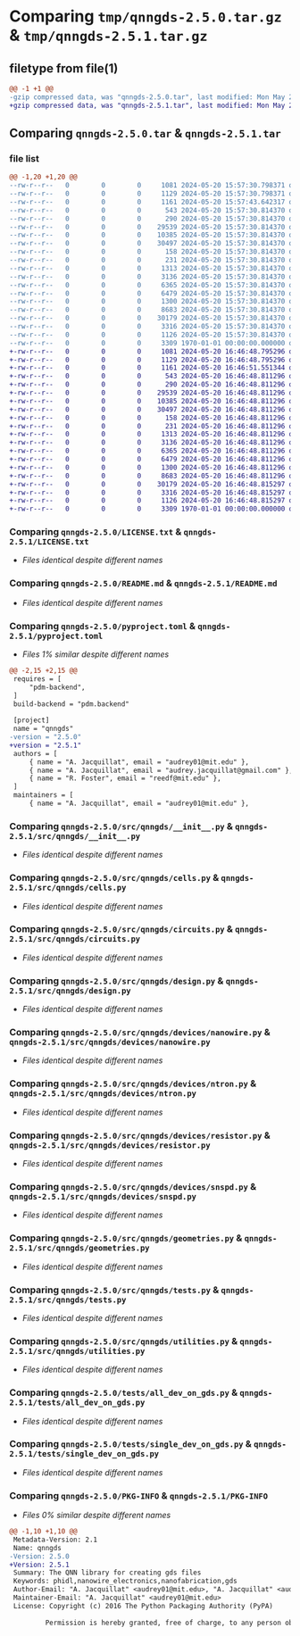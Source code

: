 # Comparing `tmp/qnngds-2.5.0.tar.gz` & `tmp/qnngds-2.5.1.tar.gz`

## filetype from file(1)

```diff
@@ -1 +1 @@
-gzip compressed data, was "qnngds-2.5.0.tar", last modified: Mon May 20 15:57:43 2024, max compression
+gzip compressed data, was "qnngds-2.5.1.tar", last modified: Mon May 20 16:46:51 2024, max compression
```

## Comparing `qnngds-2.5.0.tar` & `qnngds-2.5.1.tar`

### file list

```diff
@@ -1,20 +1,20 @@
--rw-r--r--   0        0        0     1081 2024-05-20 15:57:30.798371 qnngds-2.5.0/LICENSE.txt
--rw-r--r--   0        0        0     1129 2024-05-20 15:57:30.798371 qnngds-2.5.0/README.md
--rw-r--r--   0        0        0     1161 2024-05-20 15:57:43.642317 qnngds-2.5.0/pyproject.toml
--rw-r--r--   0        0        0      543 2024-05-20 15:57:30.814370 qnngds-2.5.0/src/qnngds/__init__.py
--rw-r--r--   0        0        0      290 2024-05-20 15:57:30.814370 qnngds-2.5.0/src/qnngds/_default_param.py
--rw-r--r--   0        0        0    29539 2024-05-20 15:57:30.814370 qnngds-2.5.0/src/qnngds/cells.py
--rw-r--r--   0        0        0    10385 2024-05-20 15:57:30.814370 qnngds-2.5.0/src/qnngds/circuits.py
--rw-r--r--   0        0        0    30497 2024-05-20 15:57:30.814370 qnngds-2.5.0/src/qnngds/design.py
--rw-r--r--   0        0        0      158 2024-05-20 15:57:30.814370 qnngds-2.5.0/src/qnngds/devices/__init__.py
--rw-r--r--   0        0        0      231 2024-05-20 15:57:30.814370 qnngds-2.5.0/src/qnngds/devices/htron.py
--rw-r--r--   0        0        0     1313 2024-05-20 15:57:30.814370 qnngds-2.5.0/src/qnngds/devices/nanowire.py
--rw-r--r--   0        0        0     3136 2024-05-20 15:57:30.814370 qnngds-2.5.0/src/qnngds/devices/ntron.py
--rw-r--r--   0        0        0     6365 2024-05-20 15:57:30.814370 qnngds-2.5.0/src/qnngds/devices/resistor.py
--rw-r--r--   0        0        0     6479 2024-05-20 15:57:30.814370 qnngds-2.5.0/src/qnngds/devices/snspd.py
--rw-r--r--   0        0        0     1300 2024-05-20 15:57:30.814370 qnngds-2.5.0/src/qnngds/geometries.py
--rw-r--r--   0        0        0     8683 2024-05-20 15:57:30.814370 qnngds-2.5.0/src/qnngds/tests.py
--rw-r--r--   0        0        0    30179 2024-05-20 15:57:30.814370 qnngds-2.5.0/src/qnngds/utilities.py
--rw-r--r--   0        0        0     3316 2024-05-20 15:57:30.814370 qnngds-2.5.0/tests/all_dev_on_gds.py
--rw-r--r--   0        0        0     1126 2024-05-20 15:57:30.814370 qnngds-2.5.0/tests/single_dev_on_gds.py
--rw-r--r--   0        0        0     3309 1970-01-01 00:00:00.000000 qnngds-2.5.0/PKG-INFO
+-rw-r--r--   0        0        0     1081 2024-05-20 16:46:48.795296 qnngds-2.5.1/LICENSE.txt
+-rw-r--r--   0        0        0     1129 2024-05-20 16:46:48.795296 qnngds-2.5.1/README.md
+-rw-r--r--   0        0        0     1161 2024-05-20 16:46:51.551344 qnngds-2.5.1/pyproject.toml
+-rw-r--r--   0        0        0      543 2024-05-20 16:46:48.811296 qnngds-2.5.1/src/qnngds/__init__.py
+-rw-r--r--   0        0        0      290 2024-05-20 16:46:48.811296 qnngds-2.5.1/src/qnngds/_default_param.py
+-rw-r--r--   0        0        0    29539 2024-05-20 16:46:48.811296 qnngds-2.5.1/src/qnngds/cells.py
+-rw-r--r--   0        0        0    10385 2024-05-20 16:46:48.811296 qnngds-2.5.1/src/qnngds/circuits.py
+-rw-r--r--   0        0        0    30497 2024-05-20 16:46:48.811296 qnngds-2.5.1/src/qnngds/design.py
+-rw-r--r--   0        0        0      158 2024-05-20 16:46:48.811296 qnngds-2.5.1/src/qnngds/devices/__init__.py
+-rw-r--r--   0        0        0      231 2024-05-20 16:46:48.811296 qnngds-2.5.1/src/qnngds/devices/htron.py
+-rw-r--r--   0        0        0     1313 2024-05-20 16:46:48.811296 qnngds-2.5.1/src/qnngds/devices/nanowire.py
+-rw-r--r--   0        0        0     3136 2024-05-20 16:46:48.811296 qnngds-2.5.1/src/qnngds/devices/ntron.py
+-rw-r--r--   0        0        0     6365 2024-05-20 16:46:48.811296 qnngds-2.5.1/src/qnngds/devices/resistor.py
+-rw-r--r--   0        0        0     6479 2024-05-20 16:46:48.811296 qnngds-2.5.1/src/qnngds/devices/snspd.py
+-rw-r--r--   0        0        0     1300 2024-05-20 16:46:48.811296 qnngds-2.5.1/src/qnngds/geometries.py
+-rw-r--r--   0        0        0     8683 2024-05-20 16:46:48.811296 qnngds-2.5.1/src/qnngds/tests.py
+-rw-r--r--   0        0        0    30179 2024-05-20 16:46:48.815297 qnngds-2.5.1/src/qnngds/utilities.py
+-rw-r--r--   0        0        0     3316 2024-05-20 16:46:48.815297 qnngds-2.5.1/tests/all_dev_on_gds.py
+-rw-r--r--   0        0        0     1126 2024-05-20 16:46:48.815297 qnngds-2.5.1/tests/single_dev_on_gds.py
+-rw-r--r--   0        0        0     3309 1970-01-01 00:00:00.000000 qnngds-2.5.1/PKG-INFO
```

### Comparing `qnngds-2.5.0/LICENSE.txt` & `qnngds-2.5.1/LICENSE.txt`

 * *Files identical despite different names*

### Comparing `qnngds-2.5.0/README.md` & `qnngds-2.5.1/README.md`

 * *Files identical despite different names*

### Comparing `qnngds-2.5.0/pyproject.toml` & `qnngds-2.5.1/pyproject.toml`

 * *Files 1% similar despite different names*

```diff
@@ -2,15 +2,15 @@
 requires = [
     "pdm-backend",
 ]
 build-backend = "pdm.backend"
 
 [project]
 name = "qnngds"
-version = "2.5.0"
+version = "2.5.1"
 authors = [
     { name = "A. Jacquillat", email = "audrey01@mit.edu" },
     { name = "A. Jacquillat", email = "audrey.jacquillat@gmail.com" },
     { name = "R. Foster", email = "reedf@mit.edu" },
 ]
 maintainers = [
     { name = "A. Jacquillat", email = "audrey01@mit.edu" },
```

### Comparing `qnngds-2.5.0/src/qnngds/__init__.py` & `qnngds-2.5.1/src/qnngds/__init__.py`

 * *Files identical despite different names*

### Comparing `qnngds-2.5.0/src/qnngds/cells.py` & `qnngds-2.5.1/src/qnngds/cells.py`

 * *Files identical despite different names*

### Comparing `qnngds-2.5.0/src/qnngds/circuits.py` & `qnngds-2.5.1/src/qnngds/circuits.py`

 * *Files identical despite different names*

### Comparing `qnngds-2.5.0/src/qnngds/design.py` & `qnngds-2.5.1/src/qnngds/design.py`

 * *Files identical despite different names*

### Comparing `qnngds-2.5.0/src/qnngds/devices/nanowire.py` & `qnngds-2.5.1/src/qnngds/devices/nanowire.py`

 * *Files identical despite different names*

### Comparing `qnngds-2.5.0/src/qnngds/devices/ntron.py` & `qnngds-2.5.1/src/qnngds/devices/ntron.py`

 * *Files identical despite different names*

### Comparing `qnngds-2.5.0/src/qnngds/devices/resistor.py` & `qnngds-2.5.1/src/qnngds/devices/resistor.py`

 * *Files identical despite different names*

### Comparing `qnngds-2.5.0/src/qnngds/devices/snspd.py` & `qnngds-2.5.1/src/qnngds/devices/snspd.py`

 * *Files identical despite different names*

### Comparing `qnngds-2.5.0/src/qnngds/geometries.py` & `qnngds-2.5.1/src/qnngds/geometries.py`

 * *Files identical despite different names*

### Comparing `qnngds-2.5.0/src/qnngds/tests.py` & `qnngds-2.5.1/src/qnngds/tests.py`

 * *Files identical despite different names*

### Comparing `qnngds-2.5.0/src/qnngds/utilities.py` & `qnngds-2.5.1/src/qnngds/utilities.py`

 * *Files identical despite different names*

### Comparing `qnngds-2.5.0/tests/all_dev_on_gds.py` & `qnngds-2.5.1/tests/all_dev_on_gds.py`

 * *Files identical despite different names*

### Comparing `qnngds-2.5.0/tests/single_dev_on_gds.py` & `qnngds-2.5.1/tests/single_dev_on_gds.py`

 * *Files identical despite different names*

### Comparing `qnngds-2.5.0/PKG-INFO` & `qnngds-2.5.1/PKG-INFO`

 * *Files 0% similar despite different names*

```diff
@@ -1,10 +1,10 @@
 Metadata-Version: 2.1
 Name: qnngds
-Version: 2.5.0
+Version: 2.5.1
 Summary: The QNN library for creating gds files
 Keywords: phidl,nanowire_electronics,nanofabrication,gds
 Author-Email: "A. Jacquillat" <audrey01@mit.edu>, "A. Jacquillat" <audrey.jacquillat@gmail.com>, "R. Foster" <reedf@mit.edu>
 Maintainer-Email: "A. Jacquillat" <audrey01@mit.edu>
 License: Copyright (c) 2016 The Python Packaging Authority (PyPA)
         
         Permission is hereby granted, free of charge, to any person obtaining a copy of
```

